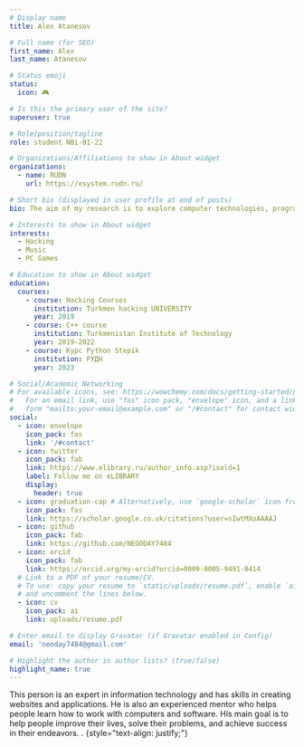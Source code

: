 ```yaml
---
# Display name
title: Alex Atanesov

# Full name (for SEO)
first_name: Alex
last_name: Atanesov

# Status emoji
status:
  icon: 🎮

# Is this the primary user of the site?
superuser: true

# Role/position/tagline
role: student NBi-01-22

# Organizations/Affiliations to show in About widget
organizations:
  - name: RUDN
    url: https://esystem.rudn.ru/

# Short bio (displayed in user profile at end of posts)
bio: The aim of my research is to explore computer technologies, programming languages and to create artificial intelligence.

# Interests to show in About widget
interests:
  - Hacking
  - Music
  - PC Games

# Education to show in About widget
education:
  courses:
    - course: Hacking Courses
      institution: Turkmen hacking UNIVERSITY
      year: 2019
    - course: C++ course
      institution: Turkmenistan Institute of Technology
      year: 2019-2022
    - course: Курс Python Stepik
      institution: РУДН
      year: 2023

# Social/Academic Networking
# For available icons, see: https://wowchemy.com/docs/getting-started/page-builder/#icons
#   For an email link, use "fas" icon pack, "envelope" icon, and a link in the
#   form "mailto:your-email@example.com" or "/#contact" for contact widget.
social:
  - icon: envelope
    icon_pack: fas
    link: '/#contact'
  - icon: twitter
    icon_pack: fab
    link: https://www.elibrary.ru/author_info.asp?isold=1
    label: Follow me on eLIBRARY
    display:
      header: true
  - icon: graduation-cap # Alternatively, use `google-scholar` icon from `ai` icon pack
    icon_pack: fas
    link: https://scholar.google.co.uk/citations?user=sIwtMXoAAAAJ
  - icon: github
    icon_pack: fab
    link: https://github.com/NEGODAY7484
  - icon: orcid
    icon_pack: fab
    link: https://orcid.org/my-orcid?orcid=0009-0005-9491-8414
  # Link to a PDF of your resume/CV.
  # To use: copy your resume to `static/uploads/resume.pdf`, enable `ai` icons in `params.yaml`,
  # and uncomment the lines below.
  - icon: cv
    icon_pack: ai
    link: uploads/resume.pdf

# Enter email to display Gravatar (if Gravatar enabled in Config)
email: 'neoday7484@gmail.com'

# Highlight the author in author lists? (true/false)
highlight_name: true
---
```


This person is an expert in information technology and has skills in creating websites and applications. He is also an experienced mentor who helps people learn how to work with computers and software. His main goal is to help people improve their lives, solve their problems, and achieve success in their endeavors.
.
{style="text-align: justify;"}
